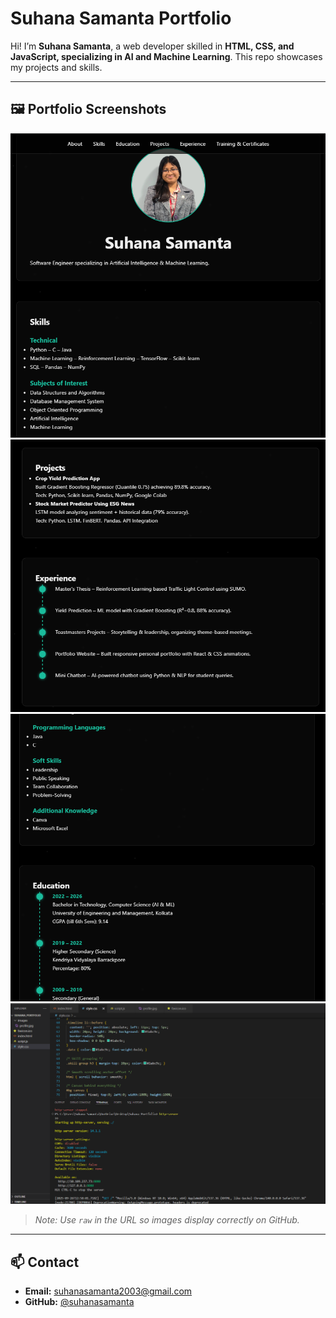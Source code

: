 # Suhana Samanta Portfolio

Hi! I’m **Suhana Samanta**, a web developer skilled in **HTML, CSS, and JavaScript, specializing in AI and Machine Learning**. This repo showcases my projects and skills.

---

## 🖼 Portfolio Screenshots

![Portfolio Screenshot 1](https://github.com/Suhana-Samanta/Portfolio/raw/main/images/Screenshot%201.png)  
![Portfolio Screenshot 2](https://github.com/Suhana-Samanta/Portfolio/raw/main/images/Screenshot%203.png)  
![Portfolio Screenshot 3](https://github.com/Suhana-Samanta/Portfolio/raw/main/images/Screenshot.png)  
![Portfolio Screenshot 4](https://github.com/Suhana-Samanta/Portfolio/raw/main/images/Screenshot%204.png)  

> *Note: Use `raw` in the URL so images display correctly on GitHub.*

---

## 📫 Contact

- **Email:** suhanasamanta2003@gmail.com  
- **GitHub:** [@suhanasamanta](https://github.com/suhanasamanta)
